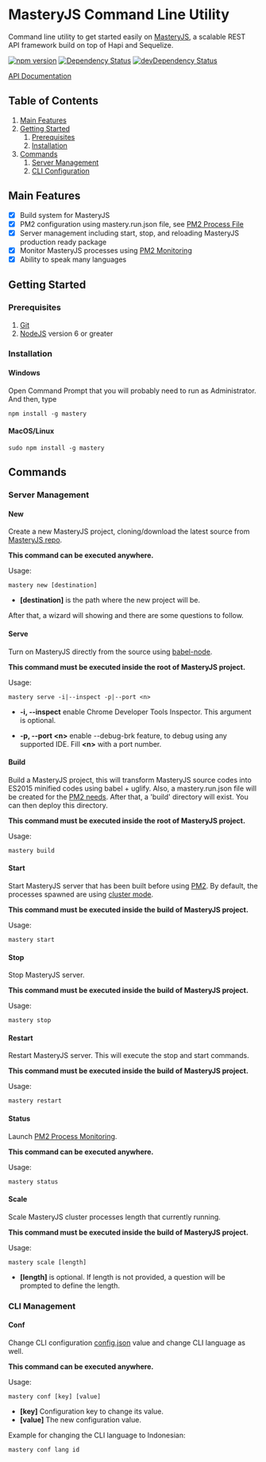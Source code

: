 # MasteryJS Command Line Utility

Command line utility to get started easily on [MasteryJS](https://github.com/labibramadhan/mastery), a scalable REST API framework build on top of Hapi and Sequelize.

[![npm version](https://badge.fury.io/js/mastery.svg)](https://badge.fury.io/js/mastery)
[![Dependency Status](https://david-dm.org/labibramadhan/mastery-cli.svg)](https://david-dm.org/labibramadhan/mastery-cli)
[![devDependency Status](https://david-dm.org/labibramadhan/mastery-cli/dev-status.svg)](https://david-dm.org/labibramadhan/mastery-cli?type=dev)

[API Documentation](https://labibramadhan.github.io/mastery-cli/api/index.html)

## Table of Contents
1. [Main Features](#main-features)
1. [Getting Started](#getting-started)
    1. [Prerequisites](#prerequisites)
    1. [Installation](#installation)
1. [Commands](#commands)
    1. [Server Management](#server-management)
    1. [CLI Configuration](#cli-configuration)

## Main Features

- [x] Build system for MasteryJS
- [x] PM2 configuration using mastery.run.json file, see [PM2 Process File](http://pm2.keymetrics.io/docs/usage/application-declaration/)
- [x] Server management including start, stop, and reloading MasteryJS production ready package
- [x] Monitor MasteryJS processes using [PM2 Monitoring](http://pm2.keymetrics.io/docs/usage/monitoring/)
- [x] Ability to speak many languages

## Getting Started

### Prerequisites

1. [Git](https://git-scm.com/downloads)
1. [NodeJS](https://nodejs.org/en/download) version 6 or greater

### Installation

#### Windows

Open Command Prompt that you will probably need to run as Administrator. And then, type
```
npm install -g mastery
```

#### MacOS/Linux

```
sudo npm install -g mastery
```

## Commands

### Server Management

#### New
Create a new MasteryJS project, cloning/download the latest source from [MasteryJS repo](https://github.com/labibramadhan/mastery).

**This command can be executed anywhere.**

Usage:
```
mastery new [destination]
```
- **[destination]** is the path where the new project will be.

After that, a wizard will showing and there are some questions to follow.

#### Serve
Turn on MasteryJS directly from the source using [babel-node](https://babeljs.io/docs/usage/cli/#babel-node).

**This command must be executed inside the root of MasteryJS project.**

Usage:
```
mastery serve -i|--inspect -p|--port <n>
```
- **-i, --inspect** enable Chrome Developer Tools Inspector. This argument is optional.

- **-p, --port \<n>** enable --debug-brk feature, to debug using any supported IDE. Fill **\<n>** with a port number.

#### Build
Build a MasteryJS project, this will transform MasteryJS source codes into ES2015 minified codes using babel + uglify.
Also, a mastery.run.json file will be created for the [PM2 needs](http://pm2.keymetrics.io/docs/usage/application-declaration/#json-format).
After that, a 'build' directory will exist. You can then deploy this directory.

**This command must be executed inside the root of MasteryJS project.**

Usage:
```
mastery build
```

#### Start
Start MasteryJS server that has been built before using [PM2](http://pm2.keymetrics.io/docs/usage/quick-start/#usage).
By default, the processes spawned are using [cluster mode](http://pm2.keymetrics.io/docs/usage/cluster-mode/).

**This command must be executed inside the build of MasteryJS project.**

Usage:
```
mastery start
```

#### Stop
Stop MasteryJS server.

**This command must be executed inside the build of MasteryJS project.**

Usage:
```
mastery stop
```

#### Restart
Restart MasteryJS server. This will execute the stop and start commands.

**This command must be executed inside the build of MasteryJS project.**

Usage:
```
mastery restart
```

#### Status
Launch [PM2 Process Monitoring](http://pm2.keymetrics.io/docs/usage/monitoring/).

**This command can be executed anywhere.**

Usage:
```
mastery status
```

#### Scale
Scale MasteryJS cluster processes length that currently running.

**This command must be executed inside the build of MasteryJS project.**

Usage:
```
mastery scale [length]
```

- **[length]** is optional. If length is not provided, a question will be prompted to define the length.

### CLI Management

#### Conf
Change CLI configuration [config.json](src/config.js) value and change CLI language as well.

**This command can be executed anywhere.**

Usage:
```
mastery conf [key] [value]
```

- **[key]** Configuration key to change its value.
- **[value]** The new configuration value.

Example for changing the CLI language to Indonesian:
```
mastery conf lang id
```
